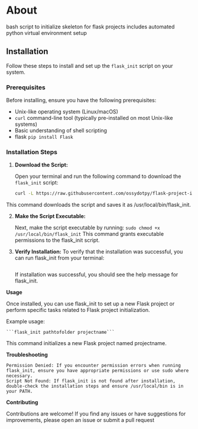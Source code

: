 # About
bash script to initialize skeleton for flask projects
includes automated python virtual environment setup 

## Installation

Follow these steps to install and set up the `flask_init` script on your system.

### Prerequisites

Before installing, ensure you have the following prerequisites:

- Unix-like operating system (Linux/macOS)
- `curl` command-line tool (typically pre-installed on most Unix-like systems)
- Basic understanding of shell scripting
- flask
	```pip install Flask```


### Installation Steps

1. **Download the Script:**

   Open your terminal and run the following command to download the `flask_init` script:

   ```bash
   curl -L https://raw.githubusercontent.com/ossydotpy/flask-project-init/master/flask_init.sh -o /usr/local/bin/flask_init
This command downloads the script and saves it as /usr/local/bin/flask_init.

2. **Make the Script Executable:**

    Next, make the script executable by running:
    ```sudo chmod +x /usr/local/bin/flask_init```
This command grants executable permissions to the flask_init script.

3. **Verify Installation:**
To verify that the installation was successful, you can run flask_init from your terminal:
	```bash flask_init --help
	```
    If installation was successful, you should see the help message for flask_init.

**Usage**

Once installed, you can use flask_init to set up a new Flask project or perform specific tasks related to Flask project initialization.

Example usage:

	```flask_init pathtofolder projectname```
This command initializes a new Flask project named projectname.


**Troubleshooting**

    Permission Denied: If you encounter permission errors when running flask_init, ensure you have appropriate permissions or use sudo where necessary.
    Script Not Found: If flask_init is not found after installation, double-check the installation steps and ensure /usr/local/bin is in your PATH.

**Contributing**

Contributions are welcome! If you find any issues or have suggestions for improvements, please open an issue or submit a pull request 
